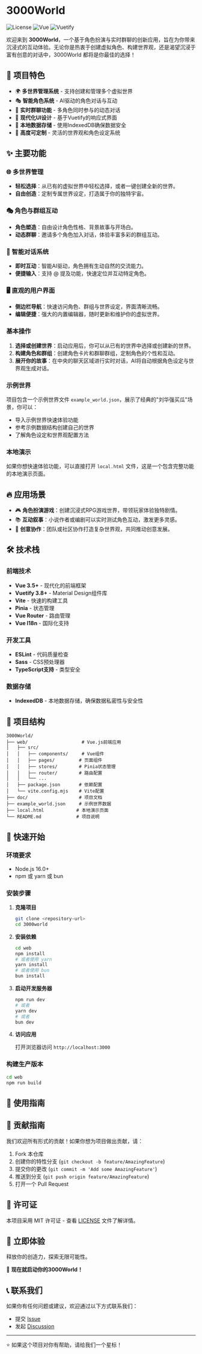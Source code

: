 # 3000World

![License](https://img.shields.io/badge/license-MIT-blue.svg)
![Vue](https://img.shields.io/badge/Vue-3.5+-green.svg)
![Vuetify](https://img.shields.io/badge/Vuetify-3.8+-blue.svg)

欢迎来到 **3000World**，一个基于角色扮演与实时群聊的创新应用，旨在为你带来沉浸式的互动体验。无论你是热衷于创建虚拟角色、构建世界观，还是渴望沉浸于富有创意的对话中，3000World 都将是你最佳的选择！

## 🎯 项目特色

- 🌍 **多世界管理系统** - 支持创建和管理多个虚拟世界
- 🎭 **智能角色系统** - AI驱动的角色对话与互动
- 💬 **实时群聊功能** - 多角色同时参与的动态对话
- 🎨 **现代化UI设计** - 基于Vuetify的响应式界面
- 💾 **本地数据存储** - 使用IndexedDB确保数据安全
- 🔧 **高度可定制** - 灵活的世界观和角色设定系统

## ✨ 主要功能

### 🌐 多世界管理

* **轻松选择**：从已有的虚拟世界中轻松选择，或者一键创建全新的世界。
* **自由创造**：定制专属世界设定，打造属于你的独特宇宙。

### 🎭 角色与群组互动

* **角色塑造**：自由设计角色性格、背景故事与开场白。
* **动态群聊**：邀请多个角色加入对话，体验丰富多彩的群组互动。

### 💬 智能对话系统

* **即时互动**：智能AI驱动，角色拥有生动自然的交流能力。
* **便捷输入**：支持 @ 提及功能，快速定位并互动特定角色。

### 🖥️ 直观的用户界面

* **侧边栏导航**：快速访问角色、群组与世界设定，界面清晰流畅。
* **编辑便捷**：强大的内置编辑器，随时更新和维护你的虚拟世界。

### 基本操作

1. **选择或创建世界**：启动应用后，你可以从已有的世界中选择或创建新的世界。
2. **构建角色和群组**：创建角色卡片和群聊群组，定制角色的个性和互动。
3. **展开你的故事**：在中央的聊天区域进行实时对话，AI将自动根据角色设定与世界观生成对话。

### 示例世界

项目包含一个示例世界文件 `example_world.json`，展示了经典的"刘华强买瓜"场景，你可以：

- 导入示例世界快速体验功能
- 参考示例数据结构创建自己的世界
- 了解角色设定和世界观配置方法

### 本地演示

如果你想快速体验功能，可以直接打开 `local.html` 文件，这是一个包含完整功能的本地演示页面。

## 🔥 应用场景

* 🎮 **角色扮演游戏**：创建沉浸式RPG游戏世界，带领玩家体验独特剧情。
* 📚 **互动叙事**：小说作者或编剧可以实时测试角色互动，激发更多灵感。
* 🧠 **创意协作**：团队或社区协作打造复杂世界观，共同推动创意发展。

## 🛠️ 技术栈

### 前端技术
- **Vue 3.5+** - 现代化的前端框架
- **Vuetify 3.8+** - Material Design组件库
- **Vite** - 快速的构建工具
- **Pinia** - 状态管理
- **Vue Router** - 路由管理
- **Vue I18n** - 国际化支持

### 开发工具
- **ESLint** - 代码质量检查
- **Sass** - CSS预处理器
- **TypeScript支持** - 类型安全

### 数据存储
- **IndexedDB** - 本地数据存储，确保数据私密性与安全性

## 📁 项目结构

```
3000World/
├── web/                    # Vue.js前端应用
│   ├── src/
│   │   ├── components/     # Vue组件
│   │   ├── pages/         # 页面组件
│   │   ├── stores/        # Pinia状态管理
│   │   ├── router/        # 路由配置
│   │   └── ...
│   ├── package.json       # 依赖配置
│   └── vite.config.mjs    # Vite配置
├── doc/                   # 项目文档
├── example_world.json     # 示例世界数据
├── local.html            # 本地演示页面
└── README.md             # 项目说明
```

## 🚀 快速开始

### 环境要求

- Node.js 16.0+
- npm 或 yarn 或 bun

### 安装步骤

1. **克隆项目**
   ```bash
   git clone <repository-url>
   cd 3000world
   ```

2. **安装依赖**
   ```bash
   cd web
   npm install
   # 或者使用 yarn
   yarn install
   # 或者使用 bun
   bun install
   ```

3. **启动开发服务器**
   ```bash
   npm run dev
   # 或者
   yarn dev
   # 或者
   bun dev
   ```

4. **访问应用**
   
   打开浏览器访问 `http://localhost:3000`

### 构建生产版本

```bash
cd web
npm run build
```

## 📖 使用指南

## 🤝 贡献指南

我们欢迎所有形式的贡献！如果你想为项目做出贡献，请：

1. Fork 本仓库
2. 创建你的特性分支 (`git checkout -b feature/AmazingFeature`)
3. 提交你的更改 (`git commit -m 'Add some AmazingFeature'`)
4. 推送到分支 (`git push origin feature/AmazingFeature`)
5. 打开一个 Pull Request

## 📄 许可证

本项目采用 MIT 许可证 - 查看 [LICENSE](LICENSE) 文件了解详情。

## 🌟 立即体验

释放你的创造力，探索无限可能性。

🚩 **现在就启动你的3000World！**

## 📞 联系我们

如果你有任何问题或建议，欢迎通过以下方式联系我们：

- 提交 [Issue](../../issues)
- 发起 [Discussion](../../discussions)

---

⭐ 如果这个项目对你有帮助，请给我们一个星标！
